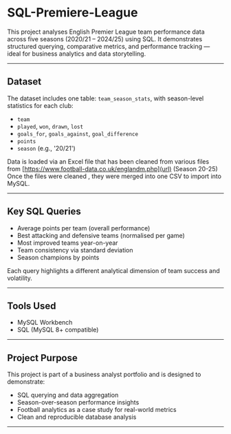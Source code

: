# SQL-Premiere-League

This project analyses English Premier League team performance data across five seasons (2020/21 – 2024/25) using SQL. It demonstrates structured querying, comparative metrics, and performance tracking — ideal for business analytics and data storytelling.

---

## Dataset

The dataset includes one table: `team_season_stats`, with season-level statistics for each club:
- `team`
- `played`, `won`, `drawn`, `lost`
- `goals_for`, `goals_against`, `goal_difference`
- `points`
- `season` (e.g., '20/21')

Data is loaded via an Excel file that has been cleaned from various files from [https://www.football-data.co.uk/englandm.php](url) (Season 20-25)
Once the files were cleaned , they were merged into one CSV to import into MySQL. 

---

## Key SQL Queries

- Average points per team (overall performance)
- Best attacking and defensive teams (normalised per game)
- Most improved teams year-on-year
- Team consistency via standard deviation
- Season champions by points

Each query highlights a different analytical dimension of team success and volatility.

---

## Tools Used

- MySQL Workbench
- SQL (MySQL 8+ compatible)

---

## Project Purpose

This project is part of a business analyst portfolio and is designed to demonstrate:

- SQL querying and data aggregation
- Season-over-season performance insights
- Football analytics as a case study for real-world metrics
- Clean and reproducible database analysis

---
